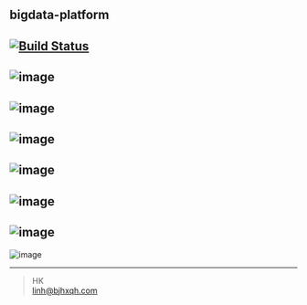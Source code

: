 ## bigdata-platform

[![Build Status](https://travis-ci.org/hklhai/market-bigdata-platform.svg?branch=master)](https://travis-ci.org/hklhai/market-bigdata-platform)
---


![image](https://github.com/hklhai/market-bigdata-platform/blob/master/screenshot/s1.png)
---
![image](https://github.com/hklhai/market-bigdata-platform/blob/master/screenshot/s2.png)
---
![image](https://github.com/hklhai/market-bigdata-platform/blob/master/screenshot/s3.png)
---
![image](https://github.com/hklhai/market-bigdata-platform/blob/master/screenshot/s4.png)
---
![image](https://github.com/hklhai/market-bigdata-platform/blob/master/screenshot/s5.png)
---
![image](https://github.com/hklhai/market-bigdata-platform/blob/master/screenshot/s6.png)
---
![image](https://github.com/hklhai/market-bigdata-platform/blob/master/screenshot/s7.png)




---
> HK  
> linh@bjhxqh.com

